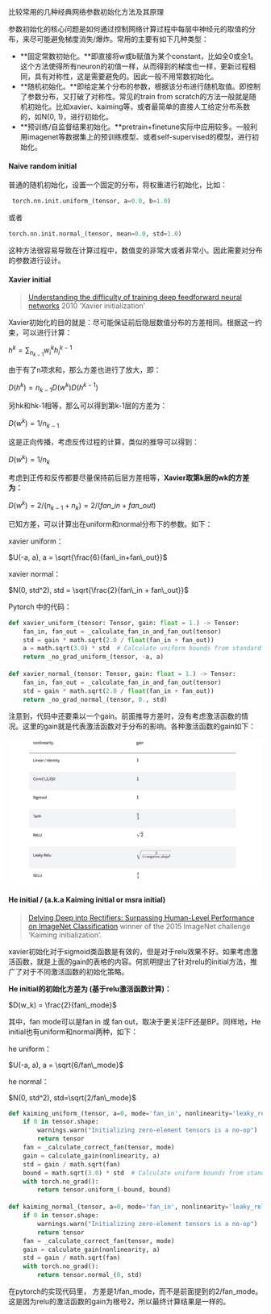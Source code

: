  比较常用的几种经典网络参数初始化方法及其原理

参数初始化的核心问题是如何通过控制网络计算过程中每层中神经元的取值的分布，来尽可能避免梯度消失/爆炸。常用的主要有如下几种类型：

- **固定常数初始化。**即直接将w或b赋值为某个constant，比如全0或全1。这个方法使得所有neuron的初值一样，从而得到的梯度也一样，更新过程相同，具有对称性，这是需要避免的。因此一般不用常数初始化。
- **随机初始化。**即给定某个分布的参数，根据该分布进行随机取值。即控制了参数分布，又打破了对称性。常见的train from scratch的方法一般就是随机初始化。比如xavier、kaiming等，或者最简单的直接人工给定分布系数的，如N(0, 1)，进行初始化。
- **预训练/自监督结果初始化。**pretrain+finetune实际中应用较多。一般利用imagenet等数据集上的预训练模型、或者self-supervised的模型，进行初始化。



#### Naive random initial

普通的随机初始化，设置一个固定的分布，将权重进行初始化，比如：

```python
 torch.nn.init.uniform_(tensor, a=0.0, b=1.0)
```

或者

```python
torch.nn.init.normal_(tensor, mean=0.0, std=1.0)
```

这种方法很容易导致在计算过程中，数值变的非常大或者非常小。因此需要对分布的参数进行设计。



#### Xavier initial

> [Understanding the difficulty of training deep feedforward neural networks](http://proceedings.mlr.press/v9/glorot10a.html)  2010  ‘Xavier initialization’

Xavier初始化的目的就是：尽可能保证前后隐层数值分布的方差相同。根据这一约束，可以进行计算：

$h^{k} = \sum_{n_{k-1}} w_i^{k} h_i^{k-1}$

由于有了n项求和，那么方差也进行了放大，即：

$D(h^k) = n_{k-1} D(w^{k}) D(h^{k-1})$

另hk和hk-1相等，那么可以得到第k-1层的方差为：

$D(w^{k}) = 1/n_{k-1}$

这是正向传播，考虑反传过程的计算，类似的推导可以得到：

$D(w^{k}) = 1/n_{k}$

考虑到正传和反传都要尽量保持前后层方差相等，**Xavier取第k层的wk的方差为：**

$D(w^k) = 2/(n_{k-1} + n_{k}) = 2/(fan\_in+fan\_out)$

已知方差，可以计算出在uniform和normal分布下的参数。如下：

xavier uniform：

$U(-a, a), a = \sqrt{\frac{6}{fan\_in+fan\_out}}$

xavier normal：

$N(0, std^2),  std = \sqrt{\frac{2}{fan\_in + fan\_out}}$



Pytorch 中的代码：

~~~python
def xavier_uniform_(tensor: Tensor, gain: float = 1.) -> Tensor:
    fan_in, fan_out = _calculate_fan_in_and_fan_out(tensor)
    std = gain * math.sqrt(2.0 / float(fan_in + fan_out))
    a = math.sqrt(3.0) * std  # Calculate uniform bounds from standard deviation
    return _no_grad_uniform_(tensor, -a, a)

def xavier_normal_(tensor: Tensor, gain: float = 1.) -> Tensor:
    fan_in, fan_out = _calculate_fan_in_and_fan_out(tensor)
    std = gain * math.sqrt(2.0 / float(fan_in + fan_out))
    return _no_grad_normal_(tensor, 0., std)
~~~

注意到，代码中还要乘以一个gain。前面推导方差时，没有考虑激活函数的情况。这里的gain就是代表激活函数对于分布的影响。各种激活函数的gain如下：

![image-20210625145728287](assets/image-20210625145728287.png)



#### He initial / (a.k.a Kaiming initial or msra initial)

> [Delving Deep into Rectifiers: Surpassing Human-Level Performance on ImageNet Classification](https://arxiv.org/abs/1502.01852) winner of the 2015 ImageNet challenge  ‘Kaiming initialization’.



xavier初始化对于sigmoid类函数是有效的，但是对于relu效果不好。如果考虑激活函数，就是上面的gain的表格的内容。何凯明提出了针对relu的initial方法，推广了对于不同激活函数的初始化策略。



**He initial的初始化方差为 (基于relu激活函数计算)：**

$D(w_k) = \frac{2}{fan\_mode}$

其中，fan mode可以是fan in 或 fan out，取决于更关注FF还是BP。同样地，He initial也有uniform和normal两种，如下：

he uniform：

$U(-a, a), a = \sqrt{6/fan\_mode}$

he normal：

$N(0, std^2), std=\sqrt{2/fan\_mode}$



~~~python
def kaiming_uniform_(tensor, a=0, mode='fan_in', nonlinearity='leaky_relu'):
    if 0 in tensor.shape:
        warnings.warn("Initializing zero-element tensors is a no-op")
        return tensor
    fan = _calculate_correct_fan(tensor, mode)
    gain = calculate_gain(nonlinearity, a)
    std = gain / math.sqrt(fan)
    bound = math.sqrt(3.0) * std  # Calculate uniform bounds from standard deviation
    with torch.no_grad():
        return tensor.uniform_(-bound, bound)

def kaiming_normal_(tensor, a=0, mode='fan_in', nonlinearity='leaky_relu'):
    if 0 in tensor.shape:
        warnings.warn("Initializing zero-element tensors is a no-op")
        return tensor
    fan = _calculate_correct_fan(tensor, mode)
    gain = calculate_gain(nonlinearity, a)
    std = gain / math.sqrt(fan)
    with torch.no_grad():
        return tensor.normal_(0, std)
~~~

在pytorch的实现代码里， 方差是1/fan_mode，而不是前面提到的2/fan_mode。这是因为relu的激活函数的gain为根号2，所以最终计算结果是一样的。